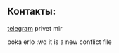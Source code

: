 ## Контакты: 
[telegram](https://t.me/danilalbutov)
privet mir







poka erlo
:wq
it is a new conflict file

